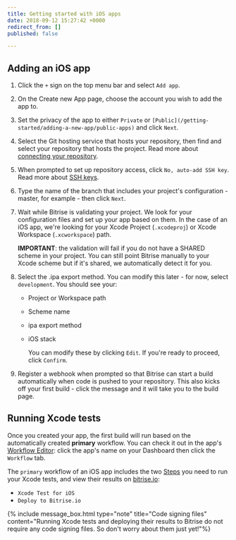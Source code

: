 ```yaml
---
title: Getting started with iOS apps
date: 2018-09-12 15:27:42 +0000
redirect_from: []
published: false

---
```

## Adding an iOS app

1. Click the `+` sign on the top menu bar and select `Add app`.

2. On the Create new App page, choose the account you wish to add the app to.

3. Set the privacy of the app to either `Private` or `[Public](/getting-started/adding-a-new-app/public-apps)` and click `Next`.

4. Select the Git hosting service that hosts your repository, then find and select your repository that hosts the project. Read more about [connecting your repository](/getting-started/adding-a-new-app/connecting-your-repository).

5. When prompted to set up repository access, click `No, auto-add SSH key`. Read more about [SSH keys](/getting-started/adding-a-new-app/setting-up-ssh-keys/).

6. Type the name of the branch that includes your project's configuration - master, for example - then click `Next`.

7. Wait while Bitrise is validating your project. We look for your configuration files and set up your app based on them. In the case of an iOS app, we're looking for your Xcode Project (`.xcodeproj`) or Xcode Workspace (`.xcworkspace`) path.
   
   **IMPORTANT**: the validation will fail if you do not have a SHARED scheme in your project. You can still point Bitrise manually to your Xcode scheme but if it's shared, we automatically detect it for you.

8. Select the .ipa export method. You can modify this later - for now, select `development`. You should see your:
   
   * Project or Workspace path
   * Scheme name
   * ipa export method
   * iOS stack
     
     You can modify these by clicking `Edit`. If you're ready to proceed, click `Confirm`.
9. Register a webhook when prompted so that Bitrise can start a build automatically when code is pushed to your repository. This also kicks off your first build - click the message and it will take you to the build page.

## Running Xcode tests

Once you created your app, the first build will run based on the automatically created **primary** workflow. You can check it out in the app's [Workflow Editor](/getting-started/getting-started-workflows): click the app's name on your Dashboard then click the `Workflow` tab.

The `primary` workflow of an iOS app includes the two [Steps](/getting-started/getting-started-steps) you need to run your Xcode tests, and view their results on [bitrise.io](https://bitrise.io):

* `Xcode Test for iOS`
* `Deploy to Bitrise.io`

{% include message_box.html type="note" title="Code signing files" content="Running Xcode tests and deploying their results to Bitrise do not require any code signing files. So don't worry about them just yet!"%}